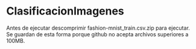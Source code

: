 # ClasificacionImagenes
Antes de ejecutar descomprimir fashion-mnist_train.csv.zip para ejecutar.
Se guardan de esta forma porque github no acepta archivos superiores a 100MB.